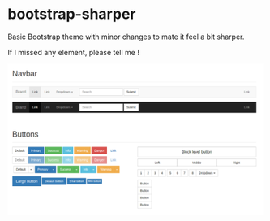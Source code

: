 # bootstrap-sharper
Basic Bootstrap theme with minor changes to mate it feel a bit sharper.

If I missed any element, please tell me !

![Screenshot](screenshot.png)
